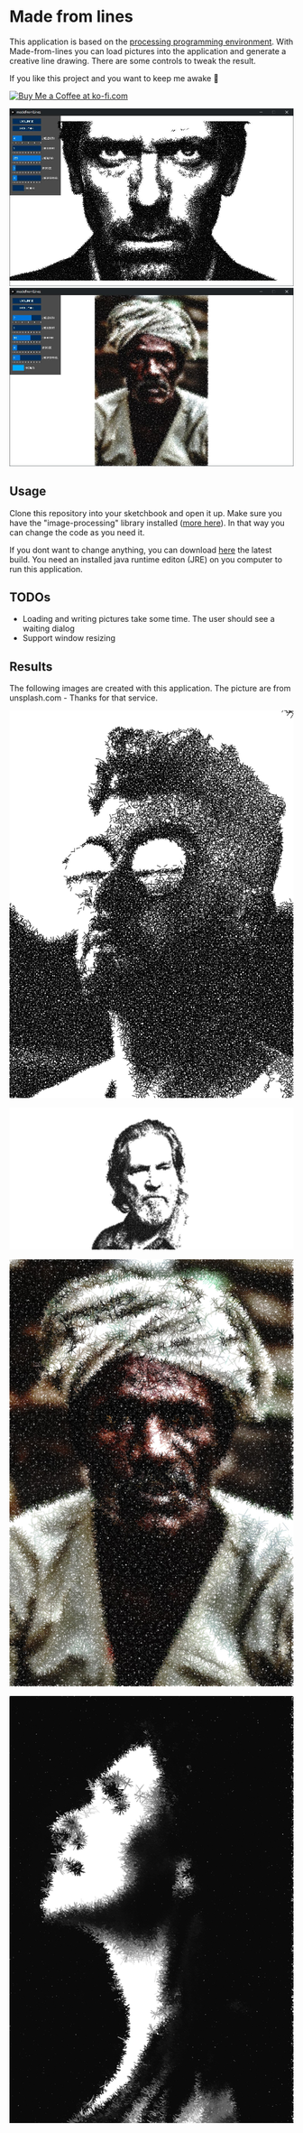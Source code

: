 # Made from lines

This application is based on the [processing programming environment](https://processing.org). With Made-from-lines you can load pictures into the application
and generate a creative line drawing. There are some controls to tweak the result.

If you like this project and you want to keep me awake 🤪

<a href='https://ko-fi.com/L4L21072C' target='_blank'><img height='36' style='border:0px;height:36px;' src='https://az743702.vo.msecnd.net/cdn/kofi1.png?v=2' border='0' alt='Buy Me a Coffee at ko-fi.com' /></a>

![alt screenshot 1](https://github.com/Milchreis/madeFromLines/blob/master/screenshots/screenshot1.jpg)
![alt screenshot 2](https://github.com/Milchreis/madeFromLines/blob/master/screenshots/screenshot2.jpg)

## Usage

Clone this repository into your sketchbook and open it up. Make sure you have the "image-processing" library installed ([more here](https://github.com/Milchreis/processing-imageprocessing)).
In that way you can change the code as you need it.

If you dont want to change anything, you can download [here](https://github.com/Milchreis/madeFromLines/releases) the latest build. You need
an installed java runtime editon (JRE) on you computer to run this application.

## TODOs

 * Loading and writing pictures take some time. The user should see a waiting dialog
 * Support window resizing

## Results
The following images are created with this application. The picture are from unsplash.com - Thanks for that service.

![alt result 1](https://github.com/Milchreis/madeFromLines/blob/master/screenshots/out1.jpg)

![alt result 2](https://github.com/Milchreis/madeFromLines/blob/master/screenshots/out2.jpg)

![alt result 3](https://github.com/Milchreis/madeFromLines/blob/master/screenshots/out3.jpg)

![alt result 4](https://github.com/Milchreis/madeFromLines/blob/master/screenshots/out4.jpg)
